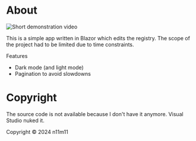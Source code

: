 # About

![Short demonstration video](remnants.avif)

This is a simple app written in Blazor which edits the registry. The scope of the project had to be limited due to time constraints.

Features

- Dark mode (and light mode)
- Pagination to avoid slowdowns

# Copyright

The source code is not available because I don't have it anymore. Visual Studio nuked it.

Copyright © 2024 n11m11
